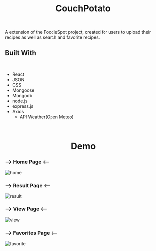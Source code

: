 <h1 align="center"> CouchPotato </h1>
<br/>

<p> A extension of the FoodieSpot project, created for users to upload their recipes as well as search and favorite recipes.<p/>

<h2> Built With </h2>
<br/>

- React
- JSON
- CSS
- Mongoose
- Mongodb
- node.js
- express.js
- Axios
  - API Weather(Open Meteo)

<br/>

<h1 align="center"> Demo </h1>
<h3> --> Home Page <-- </h3>
  
  ![home](https://user-images.githubusercontent.com/97468788/172998588-93cdd90f-9078-4dc6-ac09-839f3e485e87.png)

<h3> --> Result Page <-- </h3>
  
  ![result](https://user-images.githubusercontent.com/97468788/172998594-ac82786a-86fc-47fa-a94f-7c870a41f186.png)

<h3> --> View Page <-- </h3>
  
  ![view](https://user-images.githubusercontent.com/97468788/172998599-ce845a05-6d71-4b80-991c-0087501ac8ff.png)

<h3> --> Favorites Page <-- </h3>
  
  ![favorite](https://user-images.githubusercontent.com/97468788/172998604-ca388625-b8af-46ef-8932-feb431fcd336.png)
